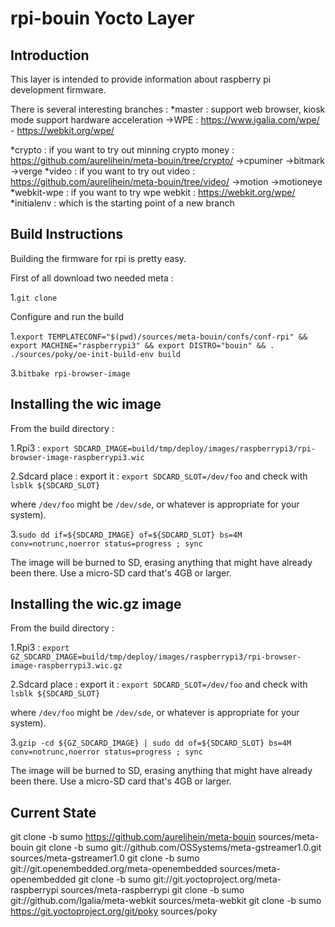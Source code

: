 rpi-bouin Yocto Layer
=====================

## Introduction ##

This layer is intended to provide information about raspberry pi
development firmware.

There is several interesting branches :
*master : support web browser, kiosk mode support hardware acceleration
->WPE : https://www.igalia.com/wpe/  -  https://webkit.org/wpe/

*crypto : if you want to try out minning crypto money : https://github.com/aurelihein/meta-bouin/tree/crypto/
->cpuminer
->bitmark
->verge
*video : if you want to try out video : https://github.com/aurelihein/meta-bouin/tree/video/
->motion
->motioneye
*webkit-wpe : if you want to try wpe webkit : https://webkit.org/wpe/
*initialenv : which is the starting point of a new branch

## Build Instructions ##

Building the firmware for rpi is pretty easy.

First of all download two needed meta :

1.`git clone `

Configure and run the build

1.`export TEMPLATECONF="$(pwd)/sources/meta-bouin/confs/conf-rpi" && export MACHINE="raspberrypi3" && export DISTRO="bouin" && . ./sources/poky/oe-init-build-env build`

3.`bitbake rpi-browser-image`

## Installing the wic image ##

From the build directory :

1.Rpi3 : `export SDCARD_IMAGE=build/tmp/deploy/images/raspberrypi3/rpi-browser-image-raspberrypi3.wic`

2.Sdcard place : export it : `export SDCARD_SLOT=/dev/foo` and check with `lsblk ${SDCARD_SLOT}`

where `/dev/foo` might be `/dev/sde`, or whatever is appropriate for your system).

3.`sudo dd if=${SDCARD_IMAGE} of=${SDCARD_SLOT} bs=4M conv=notrunc,noerror status=progress ; sync`

The image will be burned to SD, erasing anything that might have already been there. Use a micro-SD card that's 4GB or larger.

## Installing the wic.gz image ##

From the build directory :

1.Rpi3 : `export GZ_SDCARD_IMAGE=build/tmp/deploy/images/raspberrypi3/rpi-browser-image-raspberrypi3.wic.gz`

2.Sdcard place : export it : `export SDCARD_SLOT=/dev/foo` and check with `lsblk ${SDCARD_SLOT}`

where `/dev/foo` might be `/dev/sde`, or whatever is appropriate for your system).

3.`gzip -cd ${GZ_SDCARD_IMAGE} | sudo dd of=${SDCARD_SLOT} bs=4M conv=notrunc,noerror status=progress ; sync`

The image will be burned to SD, erasing anything that might have already been there. Use a micro-SD card that's 4GB or larger.

## Current State ##

git clone -b sumo https://github.com/aurelihein/meta-bouin sources/meta-bouin
git clone -b sumo git://github.com/OSSystems/meta-gstreamer1.0.git sources/meta-gstreamer1.0
git clone -b sumo git://git.openembedded.org/meta-openembedded sources/meta-openembedded
git clone -b sumo git://git.yoctoproject.org/meta-raspberrypi sources/meta-raspberrypi
git clone -b sumo git://github.com/Igalia/meta-webkit sources/meta-webkit
git clone -b sumo https://git.yoctoproject.org/git/poky sources/poky
